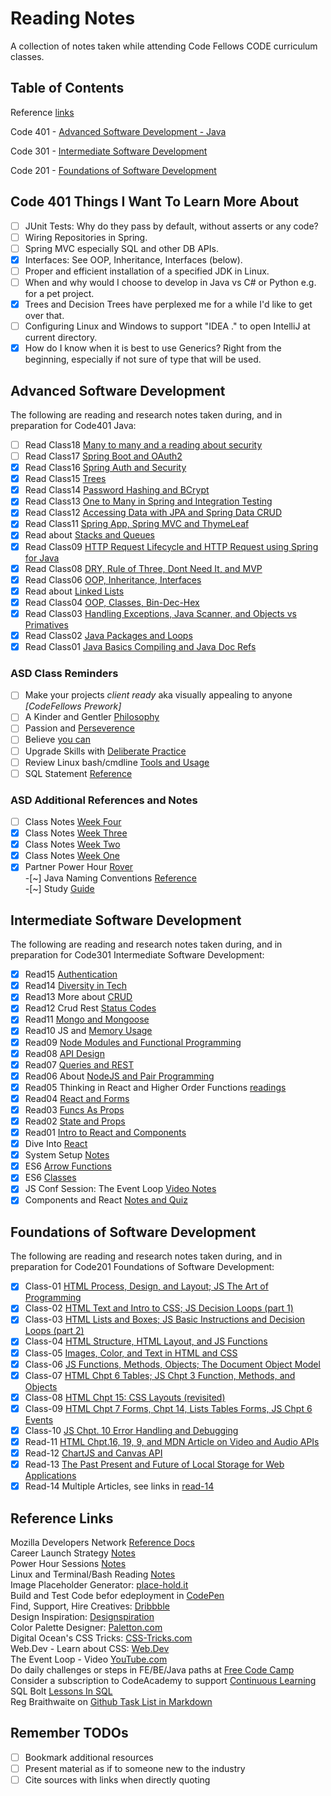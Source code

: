 # Reading Notes

A collection of notes taken while attending Code Fellows CODE curriculum classes.

## Table of Contents

Reference [links](#reference-links)  

Code 401 - [Advanced Software Development - Java](#advanced-software-development)  

Code 301 - [Intermediate Software Development](#intermediate-software-development)  

Code 201 - [Foundations of Software Development](#foundations-of-software-development)  

## Code 401 Things I Want To Learn More About

-[ ] JUnit Tests: Why do they pass by default, without asserts or any code?  
-[ ] Wiring Repositories in Spring.  
-[ ] Spring MVC especially SQL and other DB APIs.  
-[X] Interfaces: See OOP, Inheritance, Interfaces (below).  
-[ ] Proper and efficient installation of a specified JDK in Linux.  
-[ ] When and why would I choose to develop in Java vs C# or Python e.g. for a pet project.  
-[x] Trees and Decision Trees have perplexed me for a while I'd like to get over that.  
-[ ] Configuring Linux and Windows to support "IDEA ." to open IntelliJ at current directory.  
-[X] How do I know when it is best to use Generics? Right from the beginning, especially if not sure of type that will be used.  

## Advanced Software Development

The following are reading and research notes taken during, and in preparation for Code401 Java:

-[ ] Read Class18 [Many to many and a reading about security](./code401-files/many-many-security-read.html)  
-[ ] Read Class17 [Spring Boot and OAuth2](./code401-files/spring-oauth-tutorial.html)  
-[X] Read Class16 [Spring Auth and Security](./code401-files/spring-auth-n-z.html)  
-[X] Read Class15 [Trees](./code401-files/treeeeeees.html)  
-[X] Read Class14 [Password Hashing and BCrypt](./code401-files/passwd-hashing-bcrypt.html)  
-[X] Read Class13 [One to Many in Spring and Integration Testing](./code401-files/one-to-many-and-integration-testing.html)  
-[X] Read Class12 [Accessing Data with JPA and Spring Data CRUD](./code401-files/jpa-data-access-and-crud.html)  
-[X] Read Class11 [Spring App, Spring MVC and ThymeLeaf](./code401-files/spring-app-mvc-thymeleaf.html)  
-[X] Read about [Stacks and Queues](./code401-files/stacks-and-queues.html)  
-[X] Read Class09 [HTTP Request Lifecycle and HTTP Request using Spring for Java](./code401-files/java-and-http.html)  
-[X] Read Class08 [DRY, Rule of Three, Dont Need It, and MVP](./code401-files/dry-three-mvp.html)  
-[X] Read Class06 [OOP, Inheritance, Interfaces](./code401-files/oop-inhrtnce-intfaces.html)  
-[X] Read about [Linked Lists](./code401-files/bigo-linkedlists.html)  
-[X] Read Class04 [OOP, Classes, Bin-Dec-Hex](./code401-files/oop-classes-bindechex.html)  
-[X] Read Class03 [Handling Exceptions, Java Scanner, and Objects vs Primatives](./code401-files/java-exceptions-scanner.html)  
-[X] Read Class02 [Java Packages and Loops](./code401-files/read401-02-java.html)  
-[X] Read Class01 [Java Basics Compiling and Java Doc Refs](./code401-files/read401-01-java.html)  

### ASD Class Reminders

-[ ] Make your projects *client ready* aka visually appealing to anyone *[CodeFellows Prework]*  
-[ ] A Kinder and Gentler [Philosophy](./code401-files/kinder-gentler-philo.html)  
-[ ] Passion and [Perseverence](./code401-files/passion-perseverence.html)  
-[ ] Believe [you can](./code401-files/tedx-believe-u-can-improve.html)  
-[ ] Upgrade Skills with [Deliberate Practice](./code401-files/upg-skills-with-practice.html)  
-[ ] Review Linux bash/cmdline [Tools and Usage](./linux-terminal-files/bash-stuff.html)  
-[ ] SQL Statement [Reference](./code401-files/sql-statements-ref.html)  

### ASD Additional References and Notes

-[ ] Class Notes [Week Four](./code401-files/class-notes-week4.html)  
-[X] Class Notes [Week Three](./code401-files/class-notes-week3.html)  
-[X] Class Notes [Week Two](./code401-files/class-notes-week2.html)  
-[X] Class Notes [Week One](./code401-files/class-notes-week1.html)  
-[X] Partner Power Hour [Rover](./power-hour-notes/pph-rover.html)  
-[~] Java Naming Conventions [Reference](./code401-files/java-naming-conv-ref.html)  
-[~] Study [Guide](./code401-files/java-reference.html)  

## Intermediate Software Development

The following are reading and research notes taken during, and in preparation for Code301 Intermediate Software Development:

-[X] Read15 [Authentication](./code301-files/authentication.html)  
-[X] Read14 [Diversity in Tech](./code301-files/diversity-in-tech.html)  
-[X] Read13 More about [CRUD](./code301-files/crud-crud-notes.html)  
-[X] Read12 Crud Rest [Status Codes](./code301-files/crud-rest-statuscodes.html)  
-[X] Read11 [Mongo and Mongoose](./code301-files/mongo-and-mongoose.html)  
-[X] Read10 JS and [Memory Usage](./code301-files/js-mem-usage.html)  
-[X] Read09 [Node Modules and Functional Programming](./code301-files/nodemodules-funcproging.html)  
-[X] Read08 [API Design](./code301-files/api-design.html)  
-[X] Read07 [Queries and REST](./code301-files/queries-rest-api.html)  
-[X] Read06 About [NodeJS and Pair Programming](./code301-files/node-and-pairprog.html)  
-[X] Read05 Thinking in React and Higher Order Functions [readings](./code301-files/reactthink-higherorderfuncs.html)  
-[X] Read04 [React and Forms](./code301-files/react-and-forms.html)  
-[X] Read03 [Funcs As Props](./code301-files/funcs-as-props.html)  
-[X] Read02 [State and Props](./code301-files/read02.html)  
-[X] Read01 [Intro to React and Components](./code301-files/read01.html)  
-[X] Dive Into [React](./code301-files/dive-into-react.html)  
-[X] System Setup [Notes](./code301-files/setup-notes.html)  
-[X] ES6 [Arrow Functions](./code301-files/arrow-functions.html)  
-[X] ES6 [Classes](./code301-files/es6-classes.html)  
-[X] JS Conf Session: The Event Loop [Video Notes](./code301-files/event-loop-video.html)  
-[X] Components and React [Notes and Quiz](./code301-files/components-react.html)  

## Foundations of Software Development

The following are reading and research notes taken during, and in preparation for Code201 Foundations of Software Development:

-[x] Class-01 [HTML Process, Design, and Layout; JS The Art of Programming](./code201-files/class-01.html)  
-[x] Class-02 [HTML Text and Intro to CSS; JS Decision Loops (part 1)](./code201-files/class-02.html)  
-[x] Class-03 [HTML Lists and Boxes; JS Basic Instructions and Decision Loops (part 2)](./code201-files/class-03.html)  
-[x] Class-04 [HTML Structure, HTML Layout, and JS Functions](./code201-files/class-04.html)  
-[x] Class-05 [Images, Color, and Text in HTML and CSS](./code201-files/class-05.html)  
-[x] Class-06 [JS Functions, Methods, Objects; The Document Object Model](./code201-files/class-06.html)  
-[x] Class-07 [HTML Chpt 6 Tables; JS Chpt 3 Function, Methods, and Objects](./code201-files/class-07.html)  
-[x] Class-08 [HTML Chpt 15: CSS Layouts (revisited)](./code201-files/class-08.html)  
-[x] Class-09 [HTML Chpt 7 Forms, Chpt 14, Lists Tables Forms, JS Chpt 6 Events](./code201-files/class-09.html)  
-[x] Class-10 [JS Chpt. 10 Error Handling and Debugging](./code201-files/class-10.html)  
-[x] Read-11 [HTML Chpt.16, 19, 9, and MDN Article on Video and Audio APIs](./code201-files/read-11.html)  
-[x] Read-12 [ChartJS and Canvas API](./code201-files/read-12.html)  
-[x] Read-13 [The Past Present and Future of Local Storage for Web Applications](./code201-files/read-13.html)  
-[x] Read-14 Multiple Articles, see links in [read-14](./code201-files/read-14.html)  

## Reference Links

Mozilla Developers Network [Reference Docs](https://developer.mozilla.org/en-US/docs/Web)  
Career Launch Strategy [Notes](./code201-files/CareerLaunchStrategy.html)  
Power Hour Sessions [Notes](./power-hour-notes/readme.html)  
Linux and Terminal/Bash Reading [Notes](./linux-terminal/readme.html)  
Image Placeholder Generator: [place-hold.it](https://place-hold.it)  
Build and Test Code befor edeployment in [CodePen](https://codepen.io/)  
Find, Support, Hire Creatives: [Dribbble](https://dribbble.com/)  
Design Inspiration: [Designspiration](https://www.designspiration.com/)  
Color Palette Designer: [Paletton.com](https://paletton.com/)  
Digital Ocean's CSS Tricks: [CSS-Tricks.com](https://css-tricks.com/)  
Web.Dev - Learn about CSS: [Web.Dev](https://web.dev/learn/css/layout/)  
The Event Loop - Video [YouTube.com](https://www.youtube.com/watch?v=8aGhZQkoFbQ&ab_channel=JSConf)  
Do daily challenges or steps in FE/BE/Java paths at [Free Code Camp](https://www.freecodecamp.org/)  
Consider a subscription to CodeAcademy to support [Continuous Learning](https://www.codecademy.com/)  
SQL Bolt [Lessons In SQL](https://www.sqlbolt.com/)  
Reg Braithwaite on [Github Task List in Markdown](https://github.blog/2014-04-28-task-lists-in-all-markdown-documents/)  

## Remember TODOs  

-[ ] Bookmark additional resources  
-[ ] Present material as if to someone new to the industry  
-[ ] Cite sources with links when directly quoting  
